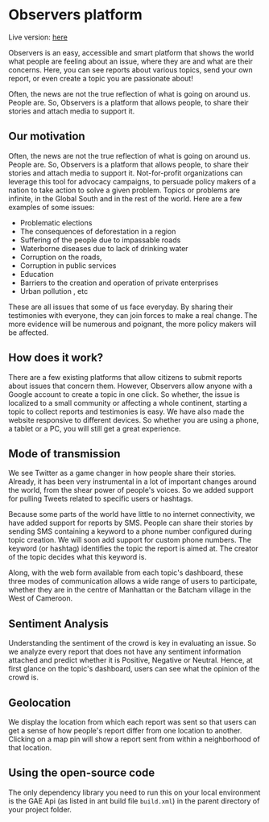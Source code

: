 # Observers platform

Live version: [here](https://observers-v2.herokuapp.com)

Observers is an easy, accessible and smart platform that shows the world what people are feeling about an issue, where they are and what are their concerns.  Here, you can see reports about various topics, send your own report, or even create a topic you are passionate about!

Often, the news are not the true reflection of what is going on around us. People are. So, Observers is a platform that allows people, to share their stories and attach media to support it. 

## Our motivation
Often, the news are not the true reflection of what is going on around us. People are. So, Observers is a platform that allows people, to share their stories and attach media to support it. Not-for-profit organizations can leverage this tool for advocacy campaigns, to persuade policy makers of a nation to take action to solve a given problem. Topics or problems are infinite, in the Global South and in the rest of the world. Here are a few examples of some issues:

* Problematic elections
* The consequences of deforestation in a region
* Suffering of the people due to impassable roads
* Waterborne diseases due to lack of drinking water
* Corruption on the roads,
* Corruption in public services
* Education
* Barriers to the creation and operation of private enterprises
* Urban pollution , etc

These are all issues that some of us face everyday. By sharing their testimonies with everyone, they can join forces to make a real change. The more evidence will be numerous and poignant, the more policy makers will be affected.

## How does it work?

There are a few existing platforms that allow citizens to submit reports about issues that concern them. However, Observers allow anyone with a Google account to create a topic in one click. So whether, the issue is localized to a small community or affecting a whole continent, starting a topic to collect reports and testimonies is easy. We have also made the website responsive to different devices. So whether you are using a phone, a tablet or a PC, you will still get a great experience.

## Mode of transmission
We see Twitter as a game changer in how people share their stories. Already, it has been very instrumental in a lot of important changes around the world, from the shear power of people's voices. So we added support for pulling Tweets related to specific users or hashtags.

Because some parts of the world have little to no internet connectivity, we have added support for reports by SMS. People can share their stories by sending SMS containing a keyword to a phone number configured during topic creation. We will soon add support for custom phone numbers. The keyword (or hashtag) identifies the topic the report is aimed at. The creator of the topic decides what this keyword is.

Along, with the web form available from each topic's dashboard, these three modes of communication allows a wide range of users to participate, whether they are in the centre of Manhattan or the Batcham village in the West of Cameroon.

## Sentiment Analysis

Understanding the sentiment of the crowd is key in evaluating an issue. So we analyze every report that does not have any sentiment information attached and predict whether it is Positive, Negative or Neutral. Hence, at first glance on the topic's dashboard, users can see what the opinion of the crowd is.

## Geolocation
We display the location from which each report was sent so that users can get a sense of how people's report differ from one location to another. Clicking on a map pin will show a report sent from within a neighborhood of that location.


## Using the open-source code

The only dependency library you need to run this on your local environment is the GAE Api  (as listed in  ant build file `build.xml`) in the parent directory of your project folder. 
